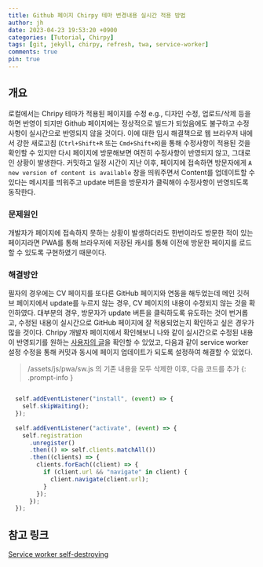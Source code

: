 ```yaml
---
title: Github 페이지 Chirpy 테마 변경내용 실시간 적용 방법
author: jh
date: 2023-04-23 19:53:20 +0900
categories: [Tutorial, Chirpy]
tags: [git, jekyll, chirpy, refresh, twa, service-worker]
comments: true
pin: true
---
```


## 개요

로컬에서는 Chripy 테마가 적용된 페이지를 수정 e.g., 디자인 수정, 업로드/삭제 등을 하면 반영이 되지만 Github 페이지에는 정상적으로 빌드가 되었음에도 불구하고 수정사항이 실시간으로 반영되지 않을 것이다.
이에 대한 임시 해결책으로 웹 브라우저 내에서 강한 새로고침 (`Ctrl+Shift+R` 또는 `Cmd+Shift+R`)을 통해 수정사항이 적용된 것을 확인할 수 있지만 다시 페이지에 방문해보면 여전히 수정사항이 반영되지 않고, 그대로인 상황이 발생한다.
커밋하고 일정 시간이 지난 이후, 페이지에 접속하면 방문자에게 `A new version of content is available` 창을 띄워주면서 Content를 업데이트할 수 있다는 메시지를 띄워주고 update 버튼을 방문자가 클릭해야 수정사항이 반영되도록 동작한다. 

### 문제원인
개발자가 페이지에 접속하지 못하는 상황이 발생하더라도 한번이라도 방문한 적이 있는 페이지라면 PWA를 통해 브라우저에 저장된 캐시를 통해 이전에 방문한 페이지를 로드할 수 있도록 구현하였기 때문이다. 

### 해결방안
필자의 경우에는 CV 페이지를 또다른 GitHub 페이지와 연동을 해두었는데 메인 깃허브 페이지에서 update를 누르지 않는 경우, CV 페이지의 내용이 수정되지 않는 것을 확인하였다. 
대부분의 경우, 방문자가 update 버튼을 클릭하도록 유도하는 것이 번거롭고, 수정된 내용이 실시간으로 GitHub 페이지에 잘 적용되었는지 확인하고 싶은 경우가 많을 것이다.
Chripy 개발자 페이지에서 확인해보니 나와 같이 실시간으로 수정된 내용이 반영되기를 원하는 [사용자의 글](https://github.com/cotes2020/jekyll-theme-chirpy/issues/527#issuecomment-1079998986)을 확인할 수 있었고, 다음과 같이 service worker 설정 수정을 통해 커밋과 동시에 페이지 업데이트가 되도록 설정하여 해결할 수 있었다.

> /assets/js/pwa/sw.js 의 기존 내용을 모두 삭제한 이후, 다음 코드를 추가
{: .prompt-info }

```js

  self.addEventListener("install", (event) => {
    self.skipWaiting();
  });
  
  self.addEventListener("activate", (event) => {
    self.registration
      .unregister()
      .then(() => self.clients.matchAll())
      .then((clients) => {
        clients.forEach((client) => {
          if (client.url && "navigate" in client) {
            client.navigate(client.url);
          }
        });
      });
  });

  ``` 


## 참고 링크

[Service worker self-destroying](https://github.com/NekR/self-destroying-sw)